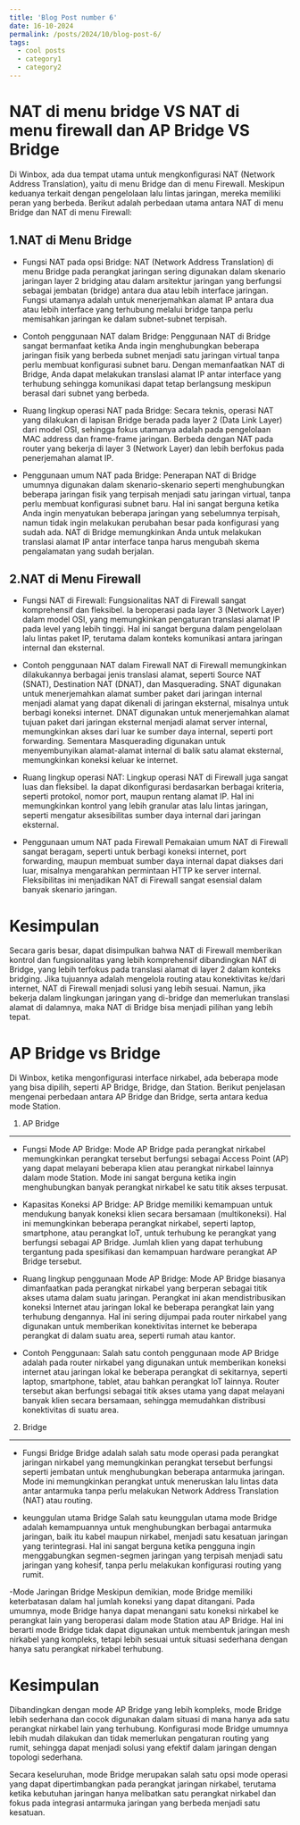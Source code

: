 ```yaml
---
title: 'Blog Post number 6'
date: 16-10-2024
permalink: /posts/2024/10/blog-post-6/
tags:
  - cool posts
  - category1
  - category2
---
```



NAT di menu bridge VS NAT di menu firewall dan AP Bridge VS Bridge
======
Di Winbox, ada dua tempat utama untuk mengkonfigurasi NAT (Network Address Translation), yaitu di menu Bridge dan di menu Firewall. Meskipun keduanya terkait dengan pengelolaan lalu lintas jaringan, mereka memiliki peran yang berbeda. Berikut adalah perbedaan utama antara NAT di menu Bridge dan NAT di menu Firewall:

1.NAT di Menu Bridge
------
- Fungsi NAT pada opsi Bridge:
NAT (Network Address Translation) di menu Bridge pada perangkat jaringan sering digunakan dalam skenario jaringan layer 2 bridging atau dalam arsitektur jaringan yang berfungsi sebagai jembatan (bridge) antara dua atau lebih interface jaringan. Fungsi utamanya adalah untuk menerjemahkan alamat IP antara dua atau lebih interface yang terhubung melalui bridge tanpa perlu memisahkan jaringan ke dalam subnet-subnet terpisah.

- Contoh penggunaan NAT dalam Bridge:
Penggunaan NAT di Bridge sangat bermanfaat ketika Anda ingin menghubungkan beberapa jaringan fisik yang berbeda subnet menjadi satu jaringan virtual tanpa perlu membuat konfigurasi subnet baru. Dengan memanfaatkan NAT di Bridge, Anda dapat melakukan translasi alamat IP antar interface yang terhubung sehingga komunikasi dapat tetap berlangsung meskipun berasal dari subnet yang berbeda.

- Ruang lingkup operasi NAT pada Bridge:
Secara teknis, operasi NAT yang dilakukan di lapisan Bridge berada pada layer 2 (Data Link Layer) dari model OSI, sehingga fokus utamanya adalah pada pengelolaan MAC address dan frame-frame jaringan. Berbeda dengan NAT pada router yang bekerja di layer 3 (Network Layer) dan lebih berfokus pada penerjemahan alamat IP.

- Penggunaan umum NAT pada Bridge:
Penerapan NAT di Bridge umumnya digunakan dalam skenario-skenario seperti menghubungkan beberapa jaringan fisik yang terpisah menjadi satu jaringan virtual, tanpa perlu membuat konfigurasi subnet baru. Hal ini sangat berguna ketika Anda ingin menyatukan beberapa jaringan yang sebelumnya terpisah, namun tidak ingin melakukan perubahan besar pada konfigurasi yang sudah ada. NAT di Bridge memungkinkan Anda untuk melakukan translasi alamat IP antar interface tanpa harus mengubah skema pengalamatan yang sudah berjalan.

2.NAT di Menu Firewall
------
 - Fungsi NAT di Firewall:
 Fungsionalitas NAT di Firewall sangat komprehensif dan fleksibel. Ia beroperasi pada layer 3 (Network Layer) dalam model OSI, yang memungkinkan pengaturan translasi alamat IP pada level yang lebih tinggi. Hal ini sangat berguna dalam pengelolaan lalu lintas paket IP, terutama dalam konteks komunikasi antara jaringan internal dan eksternal.

 - Contoh penggunaan NAT dalam Firewall
 NAT di Firewall memungkinkan dilakukannya berbagai jenis translasi alamat, seperti Source NAT (SNAT), Destination NAT (DNAT), dan Masquerading. SNAT digunakan untuk menerjemahkan alamat sumber paket dari jaringan internal menjadi alamat yang dapat dikenali di jaringan eksternal, misalnya untuk berbagi koneksi internet. DNAT digunakan untuk menerjemahkan alamat tujuan paket dari jaringan eksternal menjadi alamat server internal, memungkinkan akses dari luar ke sumber daya internal, seperti port forwarding. Sementara Masquerading digunakan untuk menyembunyikan alamat-alamat internal di balik satu alamat eksternal, memungkinkan koneksi keluar ke internet.

 - Ruang lingkup operasi NAT:
 Lingkup operasi NAT di Firewall juga sangat luas dan fleksibel. Ia dapat dikonfigurasi berdasarkan berbagai kriteria, seperti protokol, nomor port, maupun rentang alamat IP. Hal ini memungkinkan kontrol yang lebih granular atas lalu lintas jaringan, seperti mengatur aksesibilitas sumber daya internal dari jaringan eksternal.

 - Penggunaan umum NAT pada Firewall
 Pemakaian umum NAT di Firewall sangat beragam, seperti untuk berbagi koneksi internet, port forwarding, maupun membuat sumber daya internal dapat diakses dari luar, misalnya mengarahkan permintaan HTTP ke server internal. Fleksibilitas ini menjadikan NAT di Firewall sangat esensial dalam banyak skenario jaringan.


Kesimpulan
======
Secara garis besar, dapat disimpulkan bahwa NAT di Firewall memberikan kontrol dan fungsionalitas yang lebih komprehensif dibandingkan NAT di Bridge, yang lebih terfokus pada translasi alamat di layer 2 dalam konteks bridging. Jika tujuannya adalah mengelola routing atau konektivitas ke/dari internet, NAT di Firewall menjadi solusi yang lebih sesuai. Namun, jika bekerja dalam lingkungan jaringan yang di-bridge dan memerlukan translasi alamat di dalamnya, maka NAT di Bridge bisa menjadi pilihan yang lebih tepat.


AP Bridge vs Bridge
====== 
Di Winbox, ketika mengonfigurasi interface nirkabel, ada beberapa mode yang bisa dipilih, seperti AP Bridge, Bridge, dan Station. Berikut penjelasan mengenai perbedaan antara AP Bridge dan Bridge, serta antara kedua mode Station.

1. AP Bridge
------
  - Fungsi Mode AP Bridge:
  Mode AP Bridge pada perangkat nirkabel memungkinkan perangkat tersebut berfungsi sebagai Access Point (AP) yang dapat melayani beberapa klien atau perangkat nirkabel lainnya dalam mode Station. Mode ini sangat berguna ketika ingin menghubungkan banyak perangkat nirkabel ke satu titik akses terpusat.

  - Kapasitas Koneksi AP Bridge:
  AP Bridge memiliki kemampuan untuk mendukung banyak koneksi klien secara bersamaan (multikoneksi). Hal ini memungkinkan beberapa perangkat nirkabel, seperti laptop, smartphone, atau perangkat IoT, untuk terhubung ke perangkat yang berfungsi sebagai AP Bridge. Jumlah klien yang dapat terhubung tergantung pada spesifikasi dan kemampuan hardware perangkat AP Bridge tersebut.

  - Ruang lingkup penggunaan Mode AP Bridge:
  Mode AP Bridge biasanya dimanfaatkan pada perangkat nirkabel yang berperan sebagai titik akses utama dalam suatu jaringan. Perangkat ini akan mendistribusikan koneksi Internet atau jaringan lokal ke beberapa perangkat lain yang terhubung dengannya. Hal ini sering dijumpai pada router nirkabel yang digunakan untuk memberikan konektivitas internet ke beberapa perangkat di dalam suatu area, seperti rumah atau kantor.

  - Contoh Penggunaan: 
  Salah satu contoh penggunaan mode AP Bridge adalah pada router nirkabel yang digunakan untuk memberikan koneksi internet atau jaringan lokal ke beberapa perangkat di sekitarnya, seperti laptop, smartphone, tablet, atau bahkan perangkat IoT lainnya. Router tersebut akan berfungsi sebagai titik akses utama yang dapat melayani banyak klien secara bersamaan, sehingga memudahkan distribusi konektivitas di suatu area.

2. Bridge
------
  -  Fungsi Bridge
  Bridge adalah salah satu mode operasi pada perangkat jaringan nirkabel yang memungkinkan perangkat tersebut berfungsi seperti jembatan untuk menghubungkan beberapa antarmuka jaringan. Mode ini memungkinkan perangkat untuk meneruskan lalu lintas data antar antarmuka tanpa perlu melakukan Network Address Translation (NAT) atau routing.

  - keunggulan utama Bridge
  Salah satu keunggulan utama mode Bridge adalah kemampuannya untuk menghubungkan berbagai antarmuka jaringan, baik itu kabel maupun nirkabel, menjadi satu kesatuan jaringan yang terintegrasi. Hal ini sangat berguna ketika pengguna ingin menggabungkan segmen-segmen jaringan yang terpisah menjadi satu jaringan yang kohesif, tanpa perlu melakukan konfigurasi routing yang rumit.

  -Mode Jaringan Bridge 
  Meskipun demikian, mode Bridge memiliki keterbatasan dalam hal jumlah koneksi yang dapat ditangani. Pada umumnya, mode Bridge hanya dapat menangani satu koneksi nirkabel ke perangkat lain yang beroperasi dalam mode Station atau AP Bridge. Hal ini berarti mode Bridge tidak dapat digunakan untuk membentuk jaringan mesh nirkabel yang kompleks, tetapi lebih sesuai untuk situasi sederhana dengan hanya satu perangkat nirkabel terhubung.

Kesimpulan
======
Dibandingkan dengan mode AP Bridge yang lebih kompleks, mode Bridge lebih sederhana dan cocok digunakan dalam situasi di mana hanya ada satu perangkat nirkabel lain yang terhubung. Konfigurasi mode Bridge umumnya lebih mudah dilakukan dan tidak memerlukan pengaturan routing yang rumit, sehingga dapat menjadi solusi yang efektif dalam jaringan dengan topologi sederhana.

Secara keseluruhan, mode Bridge merupakan salah satu opsi mode operasi yang dapat dipertimbangkan pada perangkat jaringan nirkabel, terutama ketika kebutuhan jaringan hanya melibatkan satu perangkat nirkabel dan fokus pada integrasi antarmuka jaringan yang berbeda menjadi satu kesatuan.